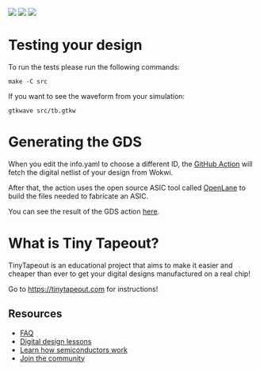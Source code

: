![](../../workflows/gds/badge.svg) ![](../../workflows/docs/badge.svg) ![](../../workflows/test/badge.svg)

# Testing your design
To run the tests please run the following commands:
```
make -C src
```

If you want to see the waveform from your simulation:
```
gtkwave src/tb.gtkw
```

# Generating the GDS

When you edit the info.yaml to choose a different ID, the [GitHub Action](.github/workflows/gds.yaml) will fetch the digital netlist of your design from Wokwi.

After that, the action uses the open source ASIC tool called [OpenLane](https://www.zerotoasiccourse.com/terminology/openlane/) to build the files needed to fabricate an ASIC.

You can see the result of the GDS action [here](https://marnovandermaas.github.io/tt04/).

# What is Tiny Tapeout?

TinyTapeout is an educational project that aims to make it easier and cheaper than ever to get your digital designs manufactured on a real chip!

Go to https://tinytapeout.com for instructions!

## Resources

- [FAQ](https://tinytapeout.com/faq/)
- [Digital design lessons](https://tinytapeout.com/digital_design/)
- [Learn how semiconductors work](https://tinytapeout.com/siliwiz/)
- [Join the community](https://discord.gg/rPK2nSjxy8)
